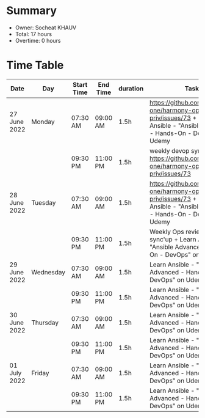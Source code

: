 # Summary

* Owner: Socheat KHAUV
* Total: 17 hours
* Overtime: 0 hours

# Time Table

| Date         | Day       | Start Time | End Time | duration | Task                                                                                                                        |
|--------------|-----------|------------|----------|----------|-----------------------------------------------------------------------------------------------------------------------------|
| 27 June 2022 | Monday    | 07:30 AM   | 09:00 AM | 1.5h     | https://github.com/harmony-one/harmony-ops-priv/issues/73 + Learn Ansible - "Ansible Advanced - Hands-On - DevOps" on Udemy |
|              |           | 09:30 PM   | 11:00 PM | 1.5h     | weekly devop sync-up + https://github.com/harmony-one/harmony-ops-priv/issues/73                                            |
| 28 June 2022 | Tuesday   | 07:30 AM   | 09:00 AM | 1.5h     | https://github.com/harmony-one/harmony-ops-priv/issues/73 + Learn Ansible - "Ansible Advanced - Hands-On - DevOps" on Udemy |
|              |           | 09:30 PM   | 11:00 PM | 1.5h     | Weekly Ops review and Eng sync'up + Learn Ansible - "Ansible Advanced - Hands-On - DevOps" on Udemy                         |
| 29 June 2022 | Wednesday | 07:30 AM   | 09:00 AM | 1.5h     | Learn Ansible - "Ansible Advanced - Hands-On - DevOps" on Udemy                                                             |
|              |           | 09:30 PM   | 11:00 PM | 1.5h     | Learn Ansible - "Ansible Advanced - Hands-On - DevOps" on Udemy                                                             |
| 30 June 2022 | Thursday  | 07:30 AM   | 09:00 AM | 1.5h     | Learn Ansible - "Ansible Advanced - Hands-On - DevOps" on Udemy                                                             |
|              |           | 09:30 PM   | 11:00 PM | 1.5h     | Learn Ansible - "Ansible Advanced - Hands-On - DevOps" on Udemy                                                             |
| 01 July 2022 | Friday    | 07:30 AM   | 09:00 AM | 1.5h     | Learn Ansible - "Ansible Advanced - Hands-On - DevOps" on Udemy                                                             |
|              |           | 09:30 PM   | 11:00 PM | 1.5h     | Learn Ansible - "Ansible Advanced - Hands-On - DevOps" on Udemy                                                             |
